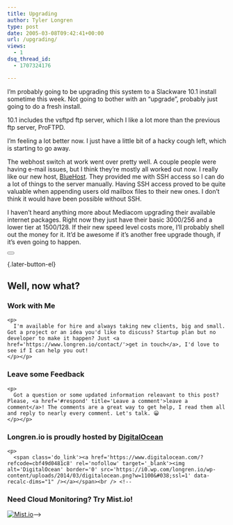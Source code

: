 ```yaml
---
title: Upgrading
author: Tyler Longren
type: post
date: 2005-03-08T09:42:41+00:00
url: /upgrading/
views:
  - 1
dsq_thread_id:
  - 1707324176

---
```

I&#8217;m probably going to be upgrading this system to a Slackware 10.1 install sometime this week. Not going to bother with an &#8220;upgrade&#8221;, probably just going to do a fresh install.

10.1 includes the vsftpd ftp server, which I like a lot more than the previous ftp server, ProFTPD.

I&#8217;m feeling a lot better now. I just have a little bit of a hacky cough left, which is starting to go away.

The webhost switch at work went over pretty well. A couple people were having e-mail issues, but I think they&#8217;re mostly all worked out now. I really like our new host, [BlueHost][1]. They provided me with SSH access so I can do a lot of things to the server manually. Having SSH access proved to be quite valuable when appending users old mailbox files to their new ones. I don&#8217;t think it would have been possible without SSH.

I haven&#8217;t heard anything more about Mediacom upgrading their available internet packages. Right now they just have their basic 3000/256 and a lower tier at 1500/128. If their new speed level costs more, I&#8217;ll probably shell out the money for it. It&#8217;d be awesome if it&#8217;s another free upgrade though, if it&#8217;s even going to happen. 

<div class="wpulike wpulike-default " >
  <div class="wp_ulike_general_class wp_ulike_is_not_liked">
    <button type="button"
					aria-label="Like Button"
					data-ulike-id="1755"
					data-ulike-nonce="ac6d0e89aa"
					data-ulike-type="likeThis"
					data-ulike-template="wpulike-default"
					data-ulike-display-likers="0"
					data-ulike-disable-pophover="0"
					class="wp_ulike_btn wp_ulike_put_image wp_likethis_1755"></button><span class="count-box"></span>
  </div>
</div>

[][2]{.later-button-el}

<div class='what-next'>
  <h2>
    Well, now what?
  </h2>
  
  <div class='hire'>
    <h3>
      Work with Me
    </h3>
    
    <p>
      I'm available for hire and always taking new clients, big and small. Got a project or an idea you'd like to discuss? Startup plan but no developer to make it happen? Just <a href='https://www.longren.io/contact/'>get in touch</a>, I'd love to see if I can help you out!
    </p></p>
  </div>
  
  <div class='hire'>
    <h3>
      Leave some Feedback
    </h3>
    
    <p>
      Got a question or some updated information releavant to this post? Please, <a href='#respond' title='Leave a comment'>leave a comment</a>! The comments are a great way to get help, I read them all and reply to nearly every comment. Let's talk. 😀
    </p></p>
  </div>
  
  <div class='now-what-bottom-ad'>
    <h3>
      Longren.io is proudly hosted by <a href='https://www.digitalocean.com/?refcode=cbf49d0481c8'>DigitalOcean</a>
    </h3>
    
    <p>
      <span class='do_link'><a href='https://www.digitalocean.com/?refcode=cbf49d0481c8' rel='nofollow' target='_blank'><img alt='DigitalOcean' border='0' src='https://i0.wp.com/longren.io/wp-content/uploads/2014/03/digitalocean.png?w=1100&#038;ssl=1' data-recalc-dims="1" /></a></span><br /> <!--

<h3>Need Cloud Monitoring? Try Mist.io!</h3>

<span class='do_link'><a href='http://mist.io/?ref=tyler' rel='nofollow' target='_blank'><img alt='Mist.io' border='0' src='https://i0.wp.com/longren.io/wp-content/uploads/2014/04/mistio.jpg?w=1100&#038;ssl=1' data-recalc-dims="1"></a></span>--></div> </div>

 [1]: http://www.bluehost.com/
 [2]: #